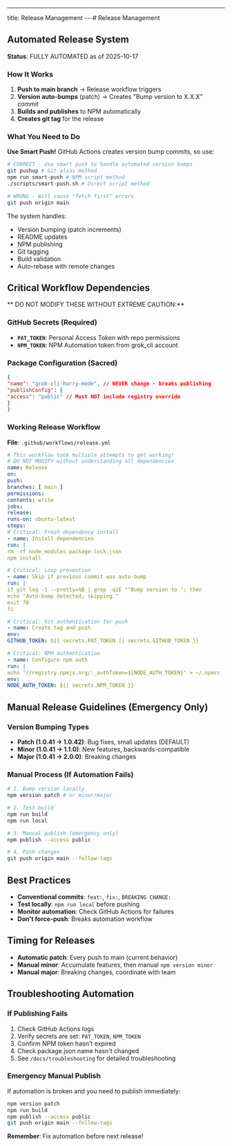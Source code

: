 ---
title: Release Management
---# Release Management

## Automated Release System

**Status**: FULLY AUTOMATED as of 2025-10-17

### How It Works
1. **Push to main branch** → Release workflow triggers
2. **Version auto-bumps** (patch) → Creates "Bump version to X.X.X" commit
3. **Builds and publishes** to NPM automatically
4. **Creates git tag** for the release

### What You Need to Do
**Use Smart Push!** GitHub Actions creates version bump commits, so use:

```bash
# CORRECT - Use smart push to handle automated version bumps
git pushup # Git alias method
npm run smart-push # NPM script method
./scripts/smart-push.sh # Direct script method

# WRONG - Will cause "fetch first" errors
git push origin main
```

The system handles:
- Version bumping (patch increments)
- README updates
- NPM publishing
- Git tagging
- Build validation
- Auto-rebase with remote changes

## Critical Workflow Dependencies

** DO NOT MODIFY THESE WITHOUT EXTREME CAUTION:**

### GitHub Secrets (Required)
- **`PAT_TOKEN`**: Personal Access Token with repo permissions
- **`NPM_TOKEN`**: NPM Automation token from grok_cli account

### Package Configuration (Sacred)
```json
{
"name": "grok-cli-hurry-mode", // NEVER change - breaks publishing
"publishConfig": {
"access": "public" // Must NOT include registry override
}
}
```

### Working Release Workflow
**File**: `.github/workflows/release.yml`
```yaml
# This workflow took multiple attempts to get working!
# DO NOT MODIFY without understanding all dependencies
name: Release
on:
push:
branches: [ main ]
permissions:
contents: write
jobs:
release:
runs-on: ubuntu-latest
steps:
# Critical: Fresh dependency install
- name: Install dependencies
run: |
rm -rf node_modules package-lock.json
npm install

# Critical: Loop prevention
- name: Skip if previous commit was auto-bump
run: |
if git log -1 --pretty=%B | grep -qiE "^Bump version to "; then
echo "Auto-bump detected; skipping."
exit 78
fi

# Critical: Git authentication for push
- name: Create tag and push
env:
GITHUB_TOKEN: ${{ secrets.PAT_TOKEN || secrets.GITHUB_TOKEN }}

# Critical: NPM authentication
- name: Configure npm auth
run: |
echo "//registry.npmjs.org/:_authToken=${NODE_AUTH_TOKEN}" > ~/.npmrc
env:
NODE_AUTH_TOKEN: ${{ secrets.NPM_TOKEN }}
```

## Manual Release Guidelines (Emergency Only)

### Version Bumping Types
- **Patch (1.0.41 → 1.0.42)**: Bug fixes, small updates (DEFAULT)
- **Minor (1.0.41 → 1.1.0)**: New features, backwards-compatible
- **Major (1.0.41 → 2.0.0)**: Breaking changes

### Manual Process (If Automation Fails)
```bash
# 1. Bump version locally
npm version patch # or minor/major

# 2. Test build
npm run build
npm run local

# 3. Manual publish (emergency only)
npm publish --access public

# 4. Push changes
git push origin main --follow-tags
```

## Best Practices
- **Conventional commits**: `feat:`, `fix:`, `BREAKING CHANGE:`
- **Test locally**: `npm run local` before pushing
- **Monitor automation**: Check GitHub Actions for failures
- **Don't force-push**: Breaks automation workflow

## Timing for Releases
- **Automatic patch**: Every push to main (current behavior)
- **Manual minor**: Accumulate features, then manual `npm version minor`
- **Manual major**: Breaking changes, coordinate with team

## Troubleshooting Automation

### If Publishing Fails
1. Check GitHub Actions logs
2. Verify secrets are set: `PAT_TOKEN`, `NPM_TOKEN`
3. Confirm NPM token hasn't expired
4. Check package.json name hasn't changed
5. See `/docs/troubleshooting` for detailed troubleshooting

### Emergency Manual Publish
If automation is broken and you need to publish immediately:
```bash
npm version patch
npm run build
npm publish --access public
git push origin main --follow-tags
```

**Remember**: Fix automation before next release!